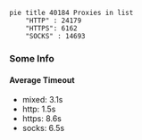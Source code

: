 
```mermaid
pie title 40184 Proxies in list
    "HTTP" : 24179
    "HTTPS": 6162
    "SOCKS" : 14693
```

### Some Info
#### Average Timeout

- mixed: 3.1s
- http: 1.5s
- https: 8.6s
- socks: 6.5s